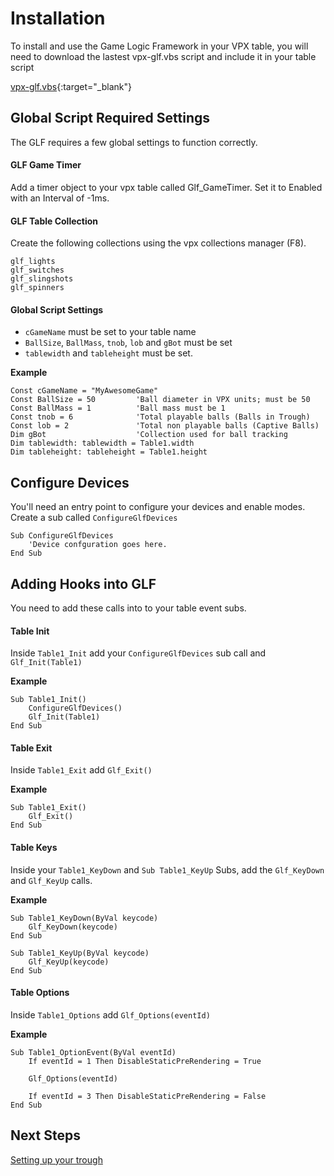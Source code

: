 # Installation

To install and use the Game Logic Framework in your VPX table, you will need to download the lastest vpx-glf.vbs script and include it in your table script

[vpx-glf.vbs](https://github.com/mpcarr/vpx-glf/raw/main/scripts/vpx-glf.vbs){:target="_blank"}

## Global Script Required Settings

The GLF requires a few global settings to function correctly. 

#### GLF Game Timer

Add a timer object to your vpx table called Glf_GameTimer. Set it to Enabled with an Interval of -1ms.

#### GLF Table Collection

Create the following collections using the vpx collections manager (F8).

```
glf_lights
glf_switches
glf_slingshots
glf_spinners
```

#### Global Script Settings

 - ```cGameName``` must be set to your table name
 - ```BallSize```, ```BallMass```, ```tnob```, ```lob``` and ```gBot``` must be set
 - ```tablewidth``` and ```tableheight``` must be set.

**Example** 

```
Const cGameName = "MyAwesomeGame"
Const BallSize = 50			'Ball diameter in VPX units; must be 50
Const BallMass = 1			'Ball mass must be 1
Const tnob = 6              'Total playable balls (Balls in Trough)
Const lob = 2               'Total non playable balls (Captive Balls)
Dim gBot                    'Collection used for ball tracking
Dim tablewidth: tablewidth = Table1.width
Dim tableheight: tableheight = Table1.height

```

## Configure Devices

You'll need an entry point to configure your devices and enable modes. Create a sub called ```ConfigureGlfDevices```

```
Sub ConfigureGlfDevices
    'Device confguration goes here.
End Sub
```

## Adding Hooks into GLF

You need to add these calls into to your table event subs.

#### Table Init

Inside ```Table1_Init``` add your ```ConfigureGlfDevices``` sub call and ```Glf_Init(Table1)```

**Example**
```
Sub Table1_Init()
    ConfigureGlfDevices()
	Glf_Init(Table1)
End Sub
```

#### Table Exit

Inside ```Table1_Exit``` add ```Glf_Exit()```

**Example**
```
Sub Table1_Exit()
	Glf_Exit()
End Sub
```

#### Table Keys

Inside your ```Table1_KeyDown``` and ```Sub Table1_KeyUp``` Subs, add the ```Glf_KeyDown``` and ```Glf_KeyUp``` calls.

**Example**

```
Sub Table1_KeyDown(ByVal keycode)
    Glf_KeyDown(keycode)
End Sub

Sub Table1_KeyUp(ByVal keycode)
    Glf_KeyUp(keycode)
End Sub
```

#### Table Options

Inside ```Table1_Options``` add ```Glf_Options(eventId)```

**Example**

```
Sub Table1_OptionEvent(ByVal eventId)
    If eventId = 1 Then DisableStaticPreRendering = True

    Glf_Options(eventId)

    If eventId = 3 Then DisableStaticPreRendering = False
End Sub

```


## Next Steps


[Setting up your trough](../tutorial/tutorial-trough/)